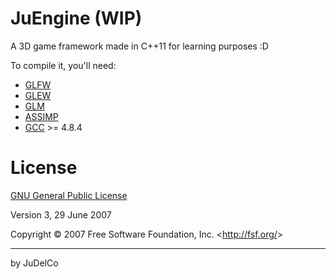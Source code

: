 JuEngine (WIP)
=================

A 3D game framework made in C++11 for learning purposes :D

To compile it, you'll need:

- [GLFW](http://www.glfw.org/)
- [GLEW](http://glew.sourceforge.net/)
- [GLM](http://glm.g-truc.net/)
- [ASSIMP](http://www.assimp.org/)
- [GCC](http://gcc.gnu.org/) >= 4.8.4

License
=================

[GNU General Public License](https://www.gnu.org/licenses/gpl.html)

Version 3, 29 June 2007

Copyright &copy; 2007 Free Software Foundation, Inc. &lt;<http://fsf.org/>&gt;

--------------

by JuDelCo

